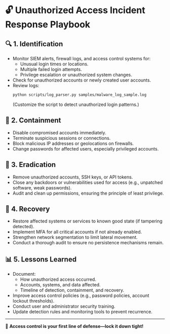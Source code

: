 # 🔓 Unauthorized Access Incident Response Playbook

## 🔍 1. Identification
- Monitor SIEM alerts, firewall logs, and access control systems for:
  - Unusual login times or locations.
  - Multiple failed login attempts.
  - Privilege escalation or unauthorized system changes.
- Check for unauthorized accounts or newly created user accounts.
- Review logs:
  ```bash
  python scripts/log_parser.py samples/malware_log_sample.log
  ```
  (Customize the script to detect unauthorized login patterns.)

## 🛑 2. Containment
- Disable compromised accounts immediately.
- Terminate suspicious sessions or connections.
- Block malicious IP addresses or geolocations on firewalls.
- Change passwords for affected users, especially privileged accounts.

## 🧹 3. Eradication
- Remove unauthorized accounts, SSH keys, or API tokens.
- Close any backdoors or vulnerabilities used for access (e.g., unpatched software, weak passwords).
- Audit and clean up permissions, ensuring the principle of least privilege.

## 🔄 4. Recovery
- Restore affected systems or services to known good state (if tampering detected).
- Implement MFA for all critical accounts if not already enabled.
- Strengthen network segmentation to limit lateral movement.
- Conduct a thorough audit to ensure no persistence mechanisms remain.

## 📊 5. Lessons Learned
- Document:
  - How unauthorized access occurred.
  - Accounts, systems, and data affected.
  - Timeline of detection, containment, and recovery.
- Improve access control policies (e.g., password policies, account lockout thresholds).
- Conduct user and administrator security training.
- Update detection rules and monitoring tools to prevent recurrence.

---

🚀 **Access control is your first line of defense—lock it down tight!**
 
